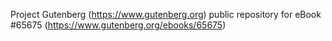 Project Gutenberg (https://www.gutenberg.org) public repository for
eBook #65675 (https://www.gutenberg.org/ebooks/65675)
